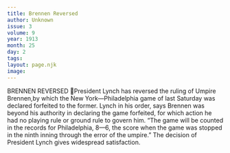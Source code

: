 ```yaml
---
title: Brennen Reversed
author: Unknown
issue: 3
volume: 9
year: 1913
month: 25
day: 2
tags:
layout: page.njk
image:
---
```

BRENNEN REVERSED President Lynch has reversed the ruling of Umpire Brennen,by which the New York—Philadelphia game of last Saturday was declared forfeited to the former. Lynch in his order, says Brennen was beyond his authority in declaring the game forfeited, for which action he had no playing rule or ground rule to govern him. “The game will be counted in the records for Philadelphia, 8—6, the score when the game was stopped in the ninth inning through the error of the umpire.” The decision of President Lynch gives widespread satisfaction. 
